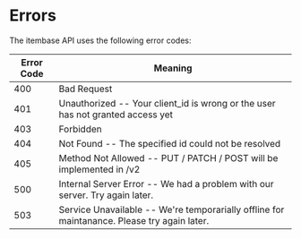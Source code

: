 # Errors

The itembase API uses the following error codes:


Error Code | Meaning
---------- | -------
400 | Bad Request
401 | Unauthorized -- Your client_id is wrong or the user has not granted access yet
403 | Forbidden
404 | Not Found -- The specified id could not be resolved
405 | Method Not Allowed -- PUT / PATCH / POST will be implemented in /v2
500 | Internal Server Error -- We had a problem with our server. Try again later.
503 | Service Unavailable -- We're temporarially offline for maintanance. Please try again later.
